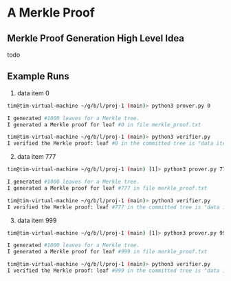 # A Merkle Proof

## Merkle Proof Generation High Level Idea

todo

## Example Runs

1. data item 0

```bash
tim@tim-virtual-machine ~/g/b/l/proj-1 (main)> python3 prover.py 0

I generated #1000 leaves for a Merkle tree.
I generated a Merkle proof for leaf #0 in file merkle_proof.txt

tim@tim-virtual-machine ~/g/b/l/proj-1 (main)> python3 verifier.py
I verified the Merkle proof: leaf #0 in the committed tree is "data item 0".
```

2. data item 777

```bash
tim@tim-virtual-machine ~/g/b/l/proj-1 (main) [1]> python3 prover.py 777

I generated #1000 leaves for a Merkle tree.
I generated a Merkle proof for leaf #777 in file merkle_proof.txt

tim@tim-virtual-machine ~/g/b/l/proj-1 (main)> python3 verifier.py
I verified the Merkle proof: leaf #777 in the committed tree is "data item 777".
```

3. data item 999

```bash
tim@tim-virtual-machine ~/g/b/l/proj-1 (main) [1]> python3 prover.py 999

I generated #1000 leaves for a Merkle tree.
I generated a Merkle proof for leaf #999 in file merkle_proof.txt

tim@tim-virtual-machine ~/g/b/l/proj-1 (main)> python3 verifier.py
I verified the Merkle proof: leaf #999 in the committed tree is "data item 999".
```
